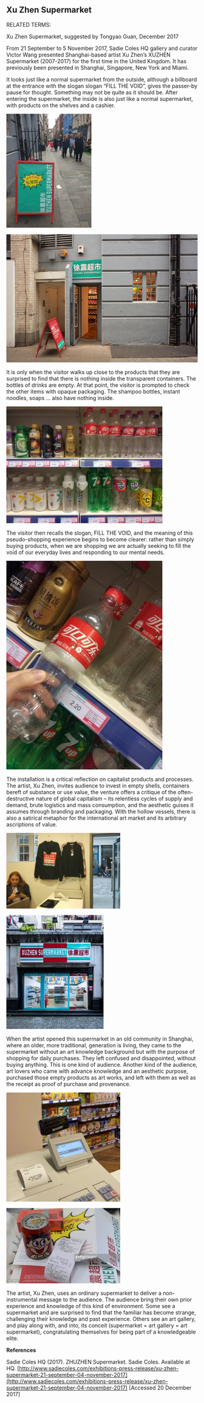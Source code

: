 ## Xu Zhen Supermarket

RELATED TERMS: 

Xu Zhen Supermarket, suggested by Tongyao Guan, December 2017

From 21 September to 5 November 2017, Sadie Coles HQ gallery and curator Victor Wang presented Shanghai-based artist Xu Zhen’s XUZHEN Supermarket (2007-2017) for the first time in the United Kingdom. It has previously been presented in Shanghai, Singapore, New York and Miami.

It looks just like a normal supermarket from the outside, although a billboard at the entrance with the slogan slogan “FILL THE VOID”, gives the passer-by pause for thought. Something may not be quite as it should be. After entering the supermarket, the inside is also just like a normal supermarket, with products on the shelves and a cashier.

![Xu Zhen1](Xuzhen1.jpg)

![Xu Zhen2](Xuzhen2.jpg)

It is only when the visitor walks up close to the products that they are surprised to find that there is nothing inside the transparent containers. The bottles of drinks are empty. At that point, the visitor is prompted to check the other items with opaque packaging. The shampoo bottles, instant noodles, soaps … also have nothing inside.

![Xu Zhen3](Xuzhen3.jpg)

The visitor then recalls the slogan, FILL THE VOID, and the meaning of this pseudo-shopping experience begins to become clearer: rather than simply buying products, when we are shopping we are actually seeking to fill the void of our everyday lives and responding to our mental needs.

![Xu Zhen4](Xuzhen4.jpg)

The installation is a critical reflection on capitalist products and processes. The artist, Xu Zhen, invites audience to invest in empty shells, containers bereft of substance or use value, the venture offers a critique of the often-destructive nature of global capitalism – its relentless cycles of supply and demand, brute logistics and mass consumption, and the aesthetic guises it assumes through branding and packaging. With the hollow vessels, there is also a satirical metaphor for the international art market and its arbitrary ascriptions of value.

![Xu Zhen5](Xuzhen5.jpg)

![Xu Zhen6](Xuzhen6.jpg)

When the artist opened this supermarket in an old community in Shanghai, where an older, more traditional, generation is living, they came to the supermarket without an art knowledge background but with the purpose of shopping for daily purchases. They left confused and disappointed, without buying anything. This is one kind of audience. Another kind of the audience, art lovers who came with advance knowledge and an aesthetic purpose, purchased those empty products as art works, and left with them as well as the receipt as proof of purchase and provenance.

![Xu Zhen7](Xuzhen7.jpg)

![Xu Zhen8](Xuzhen8.jpg)

The artist, Xu Zhen, uses an ordinary supermarket to deliver a non-instrumental message to the audience. The audience bring their own prior experience and knowledge of this kind of environment. Some see a supermarket and are surprised to find that the familiar has become strange, challenging their knowledge and past experience. Others see an art gallery, and play along with, and into, its conceit (supermarket = art gallery = art supermarket), congratulating themselves for being part of a knowledgeable elite.

**References**

Sadie Coles HQ (2017). ZHUZHEN Supermarket. Sadie Coles. Available at HQ. [http://www.sadiecoles.com/exhibitions-press-release/xu-zhen-supermarket-21-september-04-november-2017](http://www.sadiecoles.com/exhibitions-press-release/xu-zhen-supermarket-21-september-04-november-2017) [Accessed 20 December 2017]


